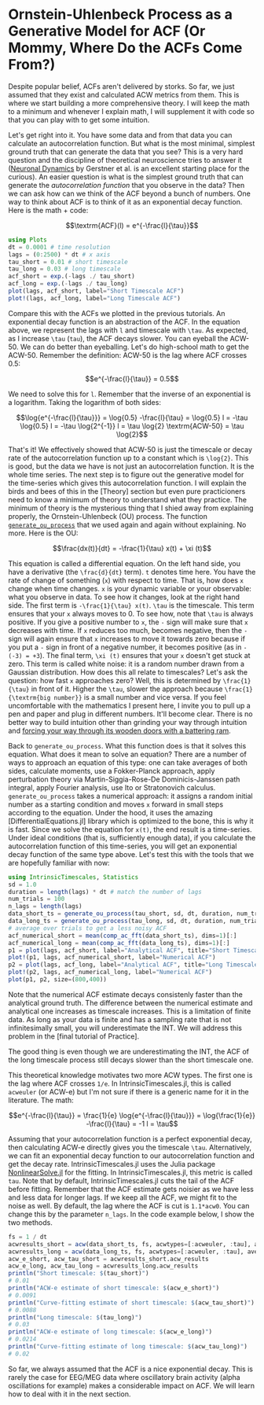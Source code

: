 # Ornstein-Uhlenbeck Process as a Generative Model for ACF (Or Mommy, Where Do the ACFs Come From?)

Despite popular belief, ACFs aren't delivered by storks. So far, we just assumed that they exist and calculated ACW metrics from them. This is where we start building a more comprehensive theory. I will keep the math to a minimum and whenever I explain math, I will supplement it with code so that you can play with to get some intuition. 

Let's get right into it. You have some data and from that data you can calculate an autocorrelation function. But what is the most minimal, simplest ground truth that can generate the data that you see? This is a very hard question and the discipline of theoretical neuroscience tries to answer it ([Neuronal Dynamics](https://neuronaldynamics.epfl.ch/) by Gerstner et al. is an excellent starting place for the curious). An easier question is what is the simplest ground truth that can generate the _autocorrelation function_ that you observe in the data? Then we can ask how can we think of the ACF beyond a bunch of numbers. One way to think about ACF is to think of it as an exponential decay function. Here is the math + code:

```math
\textrm{ACF}(l) = e^{-\frac{l}{\tau}}
```

```julia
using Plots
dt = 0.0001 # time resolution
lags = (0:2500) * dt # x axis
tau_short = 0.01 # short timescale
tau_long = 0.03 # long timescale
acf_short = exp.(-lags ./ tau_short)
acf_long = exp.(-lags ./ tau_long)
plot(lags, acf_short, label="Short Timescale ACF")
plot!(lags, acf_long, label="Long Timescale ACF")
```

Compare this with the ACFs we plotted in the previous tutorials. An exponential decay function is an abstraction of the ACF. In the equation above, we represent the lags with ``l`` and timescale with ``\tau``. As expected, as I increase ``\tau`` (`tau`), the ACF decays slower. You can eyeball the ACW-50. We can do better than eyeballing. Let's do high-school math to get the ACW-50. Remember the definition: ACW-50 is the lag where ACF crosses 0.5:

```math
e^{-\frac{l}{\tau}} = 0.5
```

We need to solve this for ``l``. Remember that the inverse of an exponential is a logarithm. Taking the logarithm of both sides:

```math
\log{e^{-\frac{l}{\tau}}} = \log{0.5}
-\frac{l}{\tau} = \log{0.5}
l = -\tau \log{0.5}
l = -\tau \log{2^{-1}}
l = \tau \log{2}
\textrm{ACW-50} = \tau \log{2}
```

That's it! We effectively showed that ACW-50 is just the timescale or decay rate of the autocorrelation function up to a constant which is ``\log{2}``. This is good, but the data we have is not just an autocorrelation function. It is the whole time series. The next step is to figure out the generative model for the time-series which gives this autocorrelation function. I will explain the birds and bees of this in the [Theory] section but even pure practicioners need to know a minimum of theory to understand what they practice. The minimum of theory is the mysterious thing that I shied away from explaining properly, the Ornstein-Uhlenbeck (OU) process. The function [`generate_ou_process`](@ref) that we used again and again without explaining. No more. Here is the OU:

```math
\frac{dx(t)}{dt} = -\frac{1}{\tau} x(t) + \xi (t)
```

This equation is called a differential equation. On the left hand side, you have a derivative (the ``\frac{d}{dt}`` term). ``t`` denotes time here. You have the rate of change of something (``x``) with respect to time. That is, how does ``x`` change when time changes. ``x`` is your dynamic variable or your observable: what you observe in data. To see how it changes, look at the right hand side. The first term is ``-\frac{1}{\tau} x(t)``. ``\tau`` is the timescale. This term ensures that your ``x`` always moves to 0. To see how, note that ``\tau`` is always positive. If you give a positive number to ``x``, the ``-`` sign will make sure that ``x`` decreases with time. If ``x`` reduces too much, becomes negative, then the ``-`` sign will again ensure that ``x`` increases to move it towards zero because if you put a ``-`` sign in front of a negative number, it becomes positive (as in ``-(-3) = +3``). The final term, ``\xi (t)`` ensures that your ``x`` doesn't get stuck at zero. This term is called white noise: it is a random number drawn from a Gaussian distribution. How does this all relate to timescales? Let's ask the question: how fast ``x`` approaches zero? Well, this is determined by ``\frac{1}{\tau}`` in front of it. Higher the ``\tau``, slower the approach because ``\frac{1}{\textrm{big number}}`` is a small number and vice versa. If you feel uncomfortable with the mathematics I present here, I invite you to pull up a pen and paper and plug in different numbers. It'll become clear. There is no better way to build intuition other than grinding your way through intuition and [forcing your way through its wooden doors with a battering ram](https://www.youtube.com/watch?v=PLxXC-V8wLs). 

Back to `generate_ou_process`. What this function does is that it solves this equation. What does it mean to solve an equation? There are a number of ways to approach an equation of this type: one can take averages of both sides, calculate moments, use a Fokker-Planck approach, apply perturbation theory via Martin-Siggia-Rose-De Dominicis-Janssen path integral, apply Fourier analysis, use Ito or Stratonovich calculus. `generate_ou_process` takes a numerical approach: it assigns a random initial number as a starting condition and moves ``x`` forward in small steps according to the equation. Under the hood, it uses the amazing [DifferentialEquations.jl] library which is optimized to the bone, this is why it is fast. Since we solve the equation for ``x(t)``, the end result is a time-series. Under ideal conditions (that is, sufficiently enough data), if you calculate the autocorrelation function of this time-series, you will get an exponential decay function of the same type above. Let's test this with the tools that we are hopefully familiar with now:

```julia
using IntrinsicTimescales, Statistics
sd = 1.0
duration = length(lags) * dt # match the number of lags
num_trials = 100
n_lags = length(lags)
data_short_ts = generate_ou_process(tau_short, sd, dt, duration, num_trials)
data_long_ts = generate_ou_process(tau_long, sd, dt, duration, num_trials)
# average over trials to get a less noisy ACF
acf_numerical_short = mean(comp_ac_fft(data_short_ts), dims=1)[:]
acf_numerical_long = mean(comp_ac_fft(data_long_ts), dims=1)[:]
p1 = plot(lags, acf_short, label="Analytical ACF", title="Short Timescale")
plot!(p1, lags, acf_numerical_short, label="Numerical ACF")
p2 = plot(lags, acf_long, label="Analytical ACF", title="Long Timescale")
plot!(p2, lags, acf_numerical_long, label="Numerical ACF")
plot(p1, p2, size=(800,400))
```

Note that the numerical ACF estimate decays consistenly faster than the analytical ground truth. The difference between the numerical estimate and analytical one increases as timescale increases. This is a limitation of finite data. As long as your data is finite and has a sampling rate that is not infinitesimally small, you will underestimate the INT. We will address this problem in the [final tutorial of Practice]. 

The good thing is even though we are underestimating the INT, the ACF of the long timescale process still decays slower than the short timescale one. 

This theoretical knowledge motivates two more ACW types. The first one is the lag where ACF crosses ``1/e``. In IntrinsicTimescales.jl, this is called `acweuler` (or ACW-e) but I'm not sure if there is a generic name for it in the literature. The math: 

```math
e^{-\frac{l}{\tau}} = \frac{1}{e}
\log{e^{-\frac{l}{\tau}}} = \log{\frac{1}{e}}
-\frac{l}{\tau} = -1
l = \tau
```

Assuming that your autocorrelation function is a perfect exponential decay, then calculating ACW-e directly gives you the timescale ``\tau``. Alternatively, we can fit an exponential decay function to our autocorrelation function and get the decay rate. IntrinsicTimescales.jl uses the Julia package [NonlinearSolve.jl](https://docs.sciml.ai/NonlinearSolve/stable/) for the fitting. In IntrinsicTimescales.jl, this metric is called `tau`. Note that by default, IntrinsicTimescales.jl cuts the tail of the ACF before fitting. Remember that the ACF estimate gets noisier as we have less and less data for longer lags. If we keep all the ACF, we might fit to the noise as well. By default, the lag where the ACF is cut is `1.1*acw0`. You can change this by the parameter `n_lags`. In the code example below, I show the two methods. 

```julia
fs = 1 / dt
acwresults_short = acw(data_short_ts, fs, acwtypes=[:acweuler, :tau], average_over_trials=true)
acwresults_long = acw(data_long_ts, fs, acwtypes=[:acweuler, :tau], average_over_trials=true)
acw_e_short, acw_tau_short = acwresults_short.acw_results
acw_e_long, acw_tau_long = acwresults_long.acw_results
println("Short timescale: $(tau_short)")
# 0.01
println("ACW-e estimate of short timescale: $(acw_e_short)")
# 0.0091
println("Curve-fitting estimate of short timescale: $(acw_tau_short)")
# 0.0088
println("Long timescale: $(tau_long)")
# 0.03
println("ACW-e estimate of long timescale: $(acw_e_long)")
# 0.0214
println("Curve-fitting estimate of long timescale: $(acw_tau_long)")
# 0.02
```

So far, we always assumed that the ACF is a nice exponential decay. This is rarely the case for EEG/MEG data where oscillatory brain activity (alpha oscillations for example) makes a considerable impact on ACF. We will learn how to deal with it in the next section. 